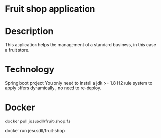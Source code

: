 # Fruit shop application

# Description
This application helps the management of a standard business, in this case a fruit store.  


# Technology
Spring boot project
You only need to install a jdk >= 1.8 
H2 rule system to apply offers dynamically , no need to re-deploy.


# Docker
docker pull jesusdll/fruit-shop:fs

docker run jesusdll/fruit-shop
